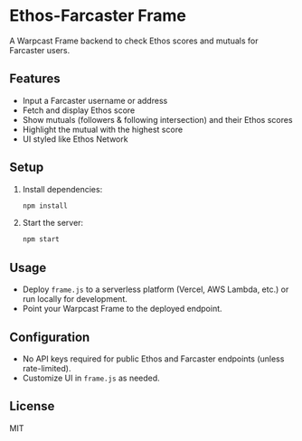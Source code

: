 # Ethos-Farcaster Frame

A Warpcast Frame backend to check Ethos scores and mutuals for Farcaster users.

## Features
- Input a Farcaster username or address
- Fetch and display Ethos score
- Show mutuals (followers & following intersection) and their Ethos scores
- Highlight the mutual with the highest score
- UI styled like Ethos Network

## Setup

1. Install dependencies:
   ```bash
   npm install
   ```
2. Start the server:
   ```bash
   npm start
   ```

## Usage
- Deploy `frame.js` to a serverless platform (Vercel, AWS Lambda, etc.) or run locally for development.
- Point your Warpcast Frame to the deployed endpoint.

## Configuration
- No API keys required for public Ethos and Farcaster endpoints (unless rate-limited).
- Customize UI in `frame.js` as needed.

## License
MIT 